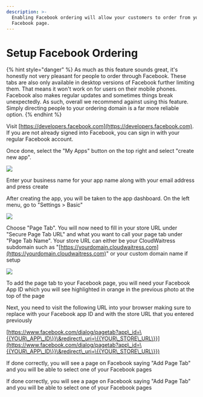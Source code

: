 ```yaml
---
description: >-
  Enabling Facebook ordering will allow your customers to order from your
  Facebook page.
---
```


# Setup Facebook Ordering

{% hint style="danger" %}
As much as this feature sounds great, it's honestly not very pleasant for people to order through Facebook. These tabs are also only available in desktop versions of Facebook further limiting them. That means it won't work on for users on their mobile phones. Facebook also makes regular updates and sometimes things break unexpectedly. As such, overall we recommend against using this feature. Simply directing people to your ordering domain is a far more reliable option.
{% endhint %}

Visit [https://developers.facebook.com](https://developers.facebook.com). If you are not already signed into Facebook, you can sign in with your regular Facebook account.

Once done, select the "My Apps" button on the top right and select "create new app".

![](https://storage.crisp.chat/users/helpdesk/website/e903fdb8557a9800/image\_f92n5y.png)

Enter your business name for your app name along with your email address and press create

After creating the app, you will be taken to the app dashboard. On the left menu, go to "Settings > Basic"

![](https://storage.crisp.chat/users/helpdesk/website/e903fdb8557a9800/image\_wtsxiz.png)

Choose "Page Tab". You will now need to fill in your store URL under "Secure Page Tab URL" and what you want to call your page tab under "Page Tab Name". Your store URL can either be your CloudWaitress subdomain such as "[https://yourdomain.cloudwaitress.com](https://yourdomain.cloudwaitress.com)" or your custom domain name if setup

![](https://storage.crisp.chat/users/helpdesk/website/e903fdb8557a9800/image\_cb565a.png)

To add the page tab to your Facebook page, you will need your Facebook App ID which you will see highlighted in orange in the previous photo at the top of the page

Next, you need to visit the following URL into your browser making sure to replace  with your Facebook app ID and  with the store URL that you entered previously

[https://www.facebook.com/dialog/pagetab?app\_id=\{{YOUR\_APP\_ID\}}\&redirect\_uri=\{{YOUR\_STORE\_URL\}}](https://www.facebook.com/dialog/pagetab?app\_id=\{{YOUR\_APP\_ID\}}\&redirect\_uri=\{{YOUR\_STORE\_URL\}})

If done correctly, you will see a page on Facebook saying "Add Page Tab" and you will be able to select one of your Facebook pages

If done correctly, you will see a page on Facebook saying "Add Page Tab" and you will be able to select one of your Facebook pages

